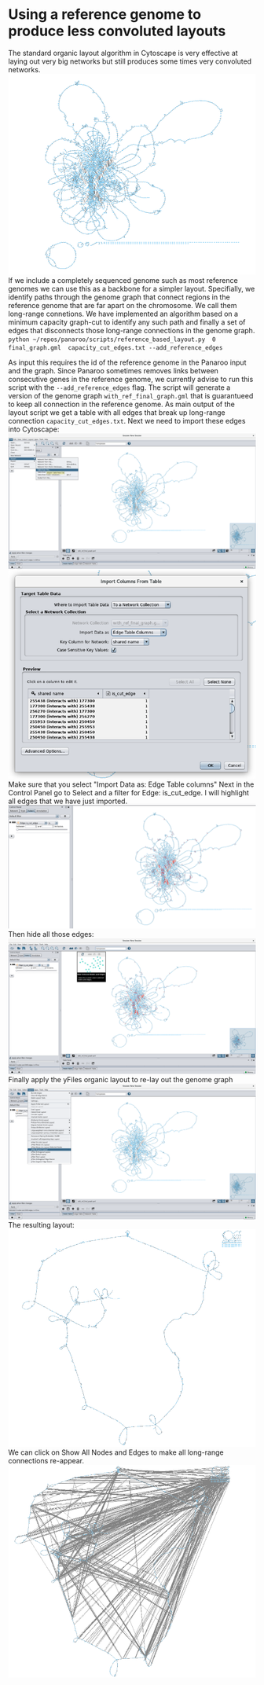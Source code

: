 # Using a reference genome to produce less convoluted layouts
The standard organic layout algorithm in Cytoscape is very effective at laying out very big networks but still produces some times very convoluted networks. 
![](imgs/20191113-135034.png)
If we include a completely sequenced genome such as most reference genomes we can use this as a backbone for a simpler layout. Specifially, we identify paths through the genome graph that connect regions in the reference genome that are far apart on the chromosome. We call them long-range connetions. We have implemented an algorithm based on a minimum capacity graph-cut to identify any such path and finally a set of edges that disconnects those long-range connections in the genome graph.
`python ~/repos/panaroo/scripts/reference_based_layout.py  0 final_graph.gml  capacity_cut_edges.txt --add_reference_edges`

As input this requires the id of the reference genome in the Panaroo input and the graph. Since Panaroo sometimes removes links between consecutive genes in the reference genome, we currently advise to run this script with the `--add_reference_edges`  flag.  The script will generate a version of the genome graph `with_ref_final_graph.gml` that is guarantueed to keep all connection in the reference genome. As main output of the layout script we get a table with all edges that break up long-range connection `capacity_cut_edges.txt`. Next we need to import these edges into Cytoscape: 
![](imgs/import_table.png)
![](imgs/20191113-140522.png)
 Make sure that you select "Import Data as: Edge Table columns"
 Next in the Control Panel go to Select and a filter for Edge: is_cut_edge.  I will highlight all edges that we have just imported.
 ![](imgs/20191113-140758.png)
Then hide all those edges:
![](imgs/20191113-141037.png)
Finally apply the yFiles organic layout to re-lay out the genome graph
![](imgs/20191113-141136.png)
The resulting layout:
![](imgs/20191113-141351.png)
We can click on Show All Nodes and Edges to make all long-range connections re-appear.
![](imgs/20191113-141609.png)